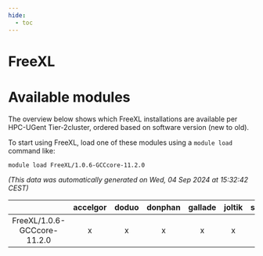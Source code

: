 ```yaml
---
hide:
  - toc
---
```


FreeXL
======

# Available modules


The overview below shows which FreeXL installations are available per HPC-UGent Tier-2cluster, ordered based on software version (new to old).

To start using FreeXL, load one of these modules using a `module load` command like:

```shell
module load FreeXL/1.0.6-GCCcore-11.2.0
```

*(This data was automatically generated on Wed, 04 Sep 2024 at 15:32:42 CEST)*  

| |accelgor|doduo|donphan|gallade|joltik|shinx|skitty|
| :---: | :---: | :---: | :---: | :---: | :---: | :---: | :---: |
|FreeXL/1.0.6-GCCcore-11.2.0|x|x|x|x|x|-|x|
